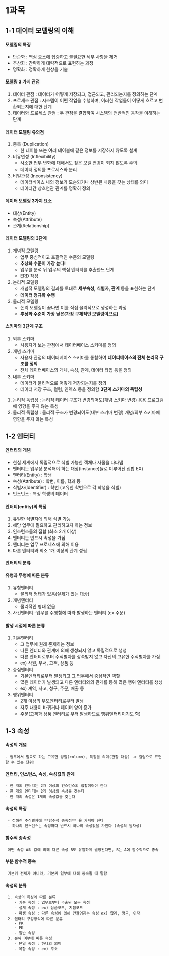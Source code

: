 # 1과목 

## 1-1 데이터 모델링의 이해
#### 모델링의 특징
- 단순화 : 핵심 요소에 집중하고 불필요한 세부 사항을 제거
- 추상화 : 간략하게 대략적으로 표현하는 과정
- 명확화 : 정확하게 현상을 기술

#### 모델링 3 가지 관점
1. 데이터 관점 : 데이터가 어떻게 저장되고, 접근되고, 관리되는지를 정의하는 단계
2. 프로세스 관점 : 시스템이 어떤 작업을 수행하며, 이러한 작업들이 어떻게 흐르고 변환되는지에 대한 단계
3. 데이터와 프로세스 관점 : 두 관점을 결합하여 시스템의 전반적인 동작을 이해하는 단계

#### 데이터 모델링 유의점
1. 중복 (Duplication)
   - 한 테이블 또는 여러 테이블에 같은 정보를 저장하지 않도록 설계
2. 비유연성 (Inflexibility)
   - 사소한 업부 변화에 대해서도 잦은 모델 변경이 되지 않도록 주의
   - 데이터 정의를 프로세스와 분리
3. 비일관성 (Inconsistency)
   - 데이터베이스 내의 정보가 모순되거나 상반된 내용을 갖는 상태를 의미
   - 데이터간 상호연관 관계를 명확히 정의
     
#### 데이터 모델링 3가지 요소
  - 대상(Entity)
  - 속성(Attribute)
  - 관계(Relationship)

#### 데이터 모델링의 3단계
  1. 개념적 모델링
     - 업무 중심적이고 포괄적인 수준의 모델링
     - **추상화 수준이 가장 높다!**
     - 업무를 분석 뒤 업무의 핵심 엔터티를 추출한느 단계
     - ERD 작성
  2. 논리적 모델링
     - 개념적 모델링의 결과를 토대로 **세부속성, 식별자, 관계** 등을 표현하는 단계
     - **데이터 정규화 수행**
  3. 물리적 모델링
     - 논리 모델링이 끝나면 이를 직접 물리적으로 생성하는 과정
     - **추상화 수준이 가장 낮은(가장 구체적인 모델링이므로)**

#### 스키마의 3단계 구조

  1. 외부 스키마
     - 사용자가 보는 관점에서 데이터베이스 스키마를 정의
  2. 개념 스키마
     - 사용자 관점의 데이터베이스 스키마를 통합하여 **데이터베이스의 전체 논리적 구조를 정의**
     - 전체 데이터베이스의 개체, 속성, 관계, 데이터 타입 등을 정의
  3. 내부 스키마
     - 데이터가 물리적으로 어떻게 저장되는지를 정의
     - 데이터 저장 구조, 컬럼, 인덱스 등을 정의함
  **3단계 스키마의 독립성**
  1) 논리적 독립성 : 논리적 데이터 구조가 변경되어도(개념 스키마 변경) 응용 프로그램에 영향을 주지 않는 특성
  2) 물리적 독립성 : 물리적 구조가 변경되어도(내부 스키마 변경) 개념/외부 스키마에 영향을 주지 않는 특성

## 1-2 엔터티
#### 엔터티의 개념
  - 현실 세계에서 독립적으로 식별 가능한 객체나 사물을 나타냄
  - 엔터티는 업무상 분석해야 하는 대상(Instance)들로 이루어진 집합
  EX)
  - 엔터티(Entity) : 학생
  - 속성(Attribute) : 학번, 이름, 학과 등
  - 식별자(Identifier) : 학번 (고유한 학번으로 각 학생을 식별)
  - 인스턴스 : 특정 학생의 데이터
#### 엔터티(entity)의 특징
  1. 유일한 식별자에 의해 식별 가능
  2. 해당 업무에 필요하고 관리하고자 하는 정보
  3. 인스턴스들의 집합 (최소 2개 이상)
  4. 엔터티는 반드시 속성을 가짐
  5. 엔터티는 업무 프로세스에 의해 이용
  6. 다른 엔터티와 최소 1개 이상의 관계 성립

#### 엔터티의 분류

#### 유형과 무형에 따른 분류
  1. 유형엔터티
     - 물리적 형태가 있음(실체가 있는 대상)
  2. 개념엔터티
     - 물리적인 형태 없음
  3. 사건엔터티
     -업무를 수행함에 따라 발생하는 엔터티 (ex 주문)
#### 발생 시점에 따른 분류
  1. 기본엔터티
     - 그 업무에 원래 존재하는 정보
     - 다른 엔터티와 관계에 의해 생성되지 않고 독립적으로 생성
     - 다른 엔터티로부터 주식별자를 상속받지 않고 자신의 고유한 주식별자를 가짐
     - ex) 사원, 부서, 고객, 상품 등
  2. 중심엔터티
     - 기본엔터티로부터 발생되고 그 업무에서 중심적인 역할
     - 많은 데이터가 발생되고 다른 엔터티와의 관게를 통해 많은 행위 엔터티를 생성
     - ex) 계약, 사고, 청구, 주문, 매출 등
  3. 행위엔터티
     - 2개 이상의 부모엔터티로부터 발생
     - 자주 내용이 바뀌거나 데이터 양이 증가
     - 주문(고객과 상품 엔터티로 부터 발생하므로 행위엔터티이기도 함)

## 1-3 속성
  
  #### 속성의 개념
    - 업무에서 필요로 하는 고유한 성질(column), 특징을 의미(관찰 대상) -> 컬럼으로 표현할 수 있는 단위!
    
  #### 엔터티, 인스턴스, 속성, 속성값의 관계
    - 한 개의 엔터티는 2개 이상의 인스턴스의 집합이어야 한다
    - 한 개의 엔터티는 2개 이상의 속성을 갖는다
    - 한 개의 속성은 1개의 속성값을 갖는다
    
  #### 속성의 특징
     - 정해진 주식별자에 **함수적 종속정** 을 가져야 한다
     - 하나의 인스턴스는 속성마다 반드시 하나의 속성값을 가진다 (속성의 원자성)
     
  #### 함수적 종속성
     어떤 속성 A의 값에 의해 다른 속성 B도 유일하게 결정된다면, B는 A에 함수적으로 종속
     
  #### 부분 함수적 종속
     기본키 전체가 아니라, 기본키 일부에 대해 종속될 때 말함

  #### 속성의 분류
     1. 속성의 특성에 따른 분류
        - 기본 속성 : 업무로부터 추출된 모든 속성
        - 설계 속성 : ex) 삼품코드, 지점코드
        - 파생 속성 : 다른 속성에 의해 만들어지는 속성 ex) 합계, 평균, 이자
     2. 엔터티 구성방식에 따른 분류
        - PK
        - FK
        - 일반 속성
     3. 분해 여부에 따른 속성
        - 단일 속성 : 하나의 의미
        - 복합 속성 : ex) 주소 
